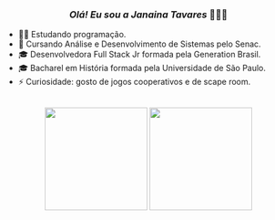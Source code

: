  ### <div align="center"><i>Olá! Eu sou a Janaina Tavares</i> 👋👩‍💻 
</div>

- 👩‍💻 Estudando programação.
- 🌱 Cursando Análise e Desenvolvimento de Sistemas pelo Senac.
- 🎓 Desenvolvedora Full Stack Jr formada pela Generation Brasil.
- 🎓 Bacharel em História formada pela Universidade de São Paulo.
- ⚡ Curiosidade: gosto de jogos cooperativos e de scape room.
<br>
<!--Icone de commits e porcentagem de linguagens-->
<div align="center"> 
<img height="180" src="https://github-readme-stats.vercel.app/api?username=tavaresjana&show_icons=true&theme=radical&include_allcomits=true&count_private=true"/>
<img height="180" src="https://github-readme-stats.vercel.app/api/top-langs/?username=tavaresjana&layout=compact&langs_count=16&theme=radical"/>
